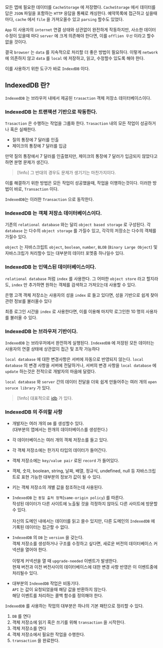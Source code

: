 
모든 앱에 필요한 데이터를 `CacheStorage` 에 저장했다.
 `CacheStorage` 에서 데이터를 답은 `JSON` 파일을 포함하는 `HTTP` 응답을 통째로 캐싱한다.
예약목록에 접근하고 싶을때마다, `cache` 에서 `file` 을 가져오올수 있고 `parsing` 할수도 있었다.

`App` 이 사용자의 `internet` 연결 상태와 상관없이 완전하게 작동하지만, 사소한 데이터 수정이 있을때 마다 `server` 에 크게 의존해야 한다면, 이를 `offlien 우선` 이라고 할수 없을 것이다.

결국 `browser` 는 `data` 를 지속적으로 처리할 더 좋은 방법이 필요하다.
이렇게 `network` 에 의존하지 않고 `data` 를 `local` 에 저장하고, 읽고, 수정할수 있도록 해야 한다. 

이를 사용하기 위한 도구가 바로 `IndexdDB` 이다.

## IndexedDB 란?

`IndexedDB` 는 브라우저 내에서 제공된 `trasaction` 객체 저장소 데이터베이스이다.

### IndexedDB 는 트랜잭션 기반으로 작동한다.

`Trasaction` 은 수행하는 작업을 그룹화 한다.
`Trasaction` 내의 모든 작업이 성공하거나 혹은 실패한다.

- 질의 통장에 $7$ 달러를 인출
- 제이크의 통장에 $7$ 달러를 입금

만약 질의 통장에서 $7$ 달러를 인출했지만, 제이크의 통장에 $7$ 달러가 입금되지 않았다고 하면 분명 문제가 생긴다.

>[!info] 그 반대의 경우도 문제가 생기기는 마찬가지이다.

이를 해결하기 위한 방법은 모든 작업이 성공했을때, 작업을 이행하는것이다.
이러한 방법이 바로, `Transaction` 이다.

`IndexedDB`는 이러한 `Transaction` 으로 동작한다.

### IndexedDB 는 객체 저장소 데이터베이스이다.

기존의 `relational database` 와는 달리 `object based storage` 로 구성된다.
각 `database` 는 다수의 `object storage` 를 가질수 있고, 각각의 저장소는 다수의 객체를 가질수 있다. 

`object` 는 자바스크립트 `object`, `boolean`, `number`, `BLOB` (`Binary Large Object`) 및 자바스크립가 처리할수 있는 대부분의 데이터 포멧중 하나일수 있다.

### IndexedDB 는 인덱스된 데이터베이스이다.

`relational database` 처럼 `index` 를 사용한다.
그 어떠한 `object store` 라고 할지라도, `index` 만 추가하면 원하는 객체를 검색하고 가져오는데 사용할 수 있다.

은행 고객 객체 저장소는 사용자의 성을 `index` 로 들고 있다면, 성을 기반으로 쉽게 찾아 관련 정보를 불러올수 있다

최종 로그인 시간을 `index` 로 사용한다면, 이를 이용해 마지막 로그인한 $10$ 명의 사용자를 불러올 수 있다.

### IndexedDB 는 브라우저 기반이다.

`IndexedDB` 는 브라우저에서 완전하게 실행된다.
`IndexedDB` 에 저장된 모든 데이터는 사용자의 연결 상태에 상관없이 접근 및 조작 가능하다

`local database` 에 대한 변경사항은 서버에 자동으로 반영되지 않는다.
`local database` 의 변경 사항을 서버에 전달하거나, 서버의 변경 사항을 `local database` 에 `update` 하는것은 전적으로 개발자의 마음에 달렸다.

`local database` 와 `server` 간의 데이터 전달을 더욱 쉽게 만들어주는 여러 개의 `open soruce library` 가 있다. 

>[!info] 대표적으로 [idb](https://www.npmjs.com/package/idb) 가 있다.

### IndexedDB 의 주의할 사항

- 개발자는 여러 개의 `DB` 를 생성할수 있다.<br>(대부분의 앱에서는 한개의 데이터베이스를 생성한다.)

- 각 데이터베이스는 여러 개의 객체 저장소를 들고 있다.

- 각 객체 저장소에는 한가지 타입의 데이터가 들어간다.

- 객체 저장소에는 `key/value pair` 로된 `record` 가 들어있다.

- 객체, 숫자, boolean, string, 날짜, 배열, 정규식, undefined, null 등 자바스크립트로 표현 가능한 대부분의 정보가 값이 될 수 있다.

- 키는 객체 저장소의 개별 값을 참조하는데 사용된다.

- `IndexedDB` 는 `동일 출처 정책`(`same-origin policy`) 를 따른다.<br>작성된 데이터가 다른 사이트에 노출될 것을 걱정하지 않아도 다른 사이트에 방문할수 있다.<br><br>자신의 도메인 내에서는 데이터를 읽고 쓸수 있지만, 다른 도메인의 `IndexedDB` 에 기록된 데이터는 접근할 수 없다.

- `IndexedDB` 의 `DB` 는 `version` 을 갖는다.<br>객체 저장소를 생성하거나 구조를 수정하고 싶다면, 새로운 버전의 데이터베이스 커넥션을 열어야 한다.<br><br>이렇게 커넥션을 열 때 `upgrade-needed` 이벤트가 발생한다.<br>현재 버전과 이전 버전사이의 데이터베이스에 대한 변경 사항 반영은 이 이벤트중에 처리될수 있다.

- 대부분의 `IndexedDB` 작업은 비동기다.<br> `API` 는 값이 요청되었을때 해당 값을 반환하지 않는다.<br>해당 이벤트를 처리하는 콜백 함수를 정의해야 한다.

`IndexedDB` 를 사용하는 작업의 대부분은 하나의 기본 패턴으로 정리할 수 있다. 

1. `DB` 를 연다
2. 객체 저장소에 읽기 혹은 쓰기를 위해 `transaction` 을 시작한다.
3. 객체 저장소를 연다
4. 객체 저장소에서 필요한 작업을 수행한다.
5. `transaction` 을 완료한다.




